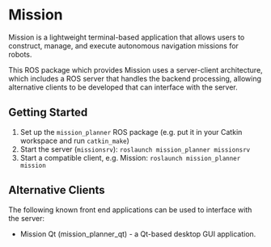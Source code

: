 # Mission

Mission is a lightweight terminal-based application that allows users to
construct, manage, and execute autonomous navigation missions for robots.

This ROS package which provides Mission uses a server-client architecture, which
includes a ROS server that handles the backend processing, allowing alternative
clients to be developed that can interface with the server.

## Getting Started

1. Set up the `mission_planner` ROS package (e.g. put it in your Catkin
   workspace and run `catkin_make`)
2. Start the server (`missionsrv`): `roslaunch mission_planner missionsrv`
3. Start a compatible client, e.g. Mission: `roslaunch mission_planner mission`

## Alternative Clients

The following known front end applications can be used to interface with
the server:

* Mission Qt (mission_planner_qt) - a Qt-based desktop GUI application.
